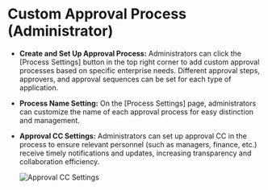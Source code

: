 # Custom Approval Process (Administrator)

- **Create and Set Up Approval Process:** Administrators can click the [Process Settings] button in the top right corner to add custom approval processes based on specific enterprise needs. Different approval steps, approvers, and approval sequences can be set for each type of application.

- **Process Name Setting:** On the [Process Settings] page, administrators can customize the name of each approval process for easy distinction and management.

- **Approval CC Settings:** Administrators can set up approval CC in the process to ensure relevant personnel (such as managers, finance, etc.) receive timely notifications and updates, increasing transparency and collaboration efficiency.

  ![Approval CC Settings](/images/en/appro_proce.png)